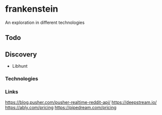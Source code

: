 # frankenstein
An exploration in different technologies

## Todo

## Discovery
* Libhunt

### Technologies

### Links
https://blog.pusher.com/pusher-realtime-reddit-api/
https://deepstream.io/
https://ably.com/pricing
https://pipedream.com/pricing
